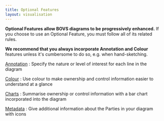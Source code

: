 ```yaml
---
title: Optional Features
layout: visualisation
---
```


**Optional Features allow BOVS diagrams to be progressively enhanced.** If you choose to use an Optional Feature, you must follow all of its related rules.

**We recommend that you always incorporate Annotation and Colour** features unless it's cumbersome to do so, e.g. when hand-sketching.

[Annotation](/visualisation/optional/)
: Specify the nature or level of interest for each line in the diagram

[Colour](/visualisation/optional/)
: Use colour to make ownership and control information easier to understand at a glance

[Charts](/visualisation/optional/)
: Summarise ownership or control information with a bar chart incorporated into the diagram

[Metadata](/visualisation/optional/)
: Give additional information about the Parties in your diagram with icons